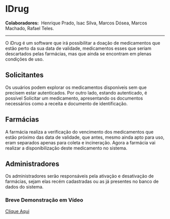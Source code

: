 ﻿# IDrug

**Colaboradores:**  Henrique Prado, Isac Silva, Marcos Dósea, Marcos Machado, Rafael Teles.
***

O iDrug é um software que irá possibilitar a doação de medicamentos que estão perto da sua data de validade, medicamentos esses que seriam descartados pelas farmácias, mas que ainda se encontram em plenas condições de uso. 




## Solicitantes

Os usuários podem explorar os medicamentos disponíveis sem que precisem estar autenticados. Por outro lado, estando autenticado, é possível Solicitar um medicamento, apresentando os documentos necessários como a receita e documento de identificação.



## Farmácias

A farmácia realiza a verificação do vencimento dos medicamentos que estão próximo das data de validade, que antes, mesmo ainda apto para uso,  eram separados apenas para coleta e incineração. Agora a farmácia vai realizar a disponibilização deste medicamento no sistema.



## Administradores

Os administradores serão responsáveis pela ativação e desativação  de farmácias, sejam elas recém cadastradas ou as já presentes no banco de dados do sistema. 


### Breve Demonstração em Vídeo

<a href="https://drive.google.com/drive/folders/1HovK5U9J_HpXcHiqjjnZqEvZR9aqjic8?usp=sharing">Clique Aqui</a>
